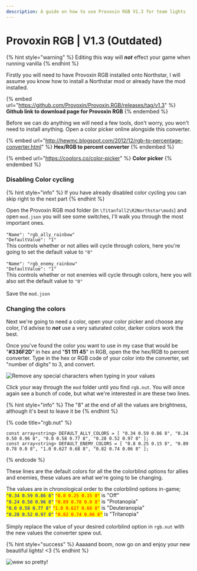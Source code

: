 ```yaml
---
description: A guide on how to use Provoxin RGB V1.3 for team lights
---
```


# Provoxin RGB | V1.3 (Outdated)

{% hint style="warning" %}
Editing this way will _**not**_ effect your game when running vanilla
{% endhint %}

Firstly you will need to have Provoxin RGB installed onto Northstar, I will assume you know how to install a Northstar mod or already have the mod installed.

{% embed url="https://github.com/Provoxin/Provoxin.RGB/releases/tag/v1.3" %}
**Github link to download page for Provoxin RGB**
{% endembed %}

Before we can do anything we will need a few tools, don't worry, you won't need to install anything. Open a color picker online alongside this converter.

{% embed url="http://hewmc.blogspot.com/2012/12/rgb-to-percentage-converter.html" %}
**Hex/RGB to percent converter**
{% endembed %}

{% embed url="https://coolors.co/color-picker" %}
**Color picker**
{% endembed %}

### Disabling Color cycling

{% hint style="info" %}
If you have already disabled color cycling you can skip right to the next part
{% endhint %}

Open the Provoxin RGB mod folder (in `\Titanfall2\R2Northstar\mods`) and open `mod.json` you will see some switches, I'll walk you through the most important ones. \
\
`"Name": "rgb_ally_rainbow"` \
`"DefaultValue": "1"` \
This controls whether or not allies will cycle through colors, here you're going to set the default value to `"0"`\
\
`"Name": "rgb_enemy_rainbow"` \
`"DefaultValue": "1"` \
This controls whether or not enemies will cycle through colors, here you will also set the default value to `"0"`\
\
Save the `mod.json`

### Changing the colors <a href="#changing-the-colors" id="changing-the-colors"></a>

Next we're going to need a color, open your color picker and choose any color, I'd advise to _**not**_ use a very saturated color, darker colors work the best.

Once you've found the color you want to use in my case that would be "**#336F2D**" in hex and "**51 111 45**" in RGB, open the the hex/RGB to percent converter. Type in the hex or RGB code of your color into the converter, set "number of digits" to 3, and convert.

![Remove any special characters when typing in your values](https://files.gitbook.com/v0/b/gitbook-x-prod.appspot.com/o/spaces%2FpfSQGjBs3J0Y0NH50na3%2Fuploads%2FGzKGrzq7jfrB3vDY8iVg%2Fimage.png?alt=media\&token=82f60a10-2b10-48d0-9b10-8976a4094d4f)

Click your way through the `mod` folder until you find `rgb.nut`. You will once again see a bunch of code, but what we're interested in are these two lines.

{% hint style="info" %}
The "8" at the end of all the values are brightness, although it's best to leave it be
{% endhint %}

{% code title="rgb.nut" %}
```squirrel
const array<string> DEFAULT_ALLY_COLORS = [ "0.34 0.59 0.86 8", "0.24 0.50 0.96 8", "0.0 0.58 0.77 8", "0.28 0.52 0.97 8" ];
const array<string> DEFAULT_ENEMY_COLORS = [ "0.8 0.25 0.15 8", "0.89 0.78 0.0 8", "1.0 0.627 0.68 8", "0.82 0.74 0.06 8" ];
```
{% endcode %}

These lines are the default colors for all the the colorblind options for allies and enemies, these values are what we're going to be changing.

The values are in chronological order to the colorblind options in-game;\
<mark style="color:blue;">`"0.34 0.59 0.86 8"`</mark> <mark style="color:red;">`"0.8 0.25 0.15 8"`</mark> is "Off" \
<mark style="color:blue;">`"0.24 0.50 0.96 8"`</mark> <mark style="color:red;">`"0.89 0.78 0.0 8"`</mark> is "Protanopia"\
<mark style="color:blue;">`"0.0 0.58 0.77 8"`</mark> <mark style="color:red;">`"1.0 0.627 0.68 8"`</mark> is "Deuteranopia" \
<mark style="color:blue;">`"0.28 0.52 0.97 8"`</mark> <mark style="color:red;">`"0.82 0.74 0.06 8"`</mark> is "Tritanopia" \
\
Simply replace the value of your desired colorblind option in `rgb.nut` with the new values the converter spew out.

{% hint style="success" %}
Aaaaand boom, now go on and enjoy your new beautiful lights! <3
{% endhint %}

![wew so pretty!](https://files.gitbook.com/v0/b/gitbook-x-prod.appspot.com/o/spaces%2FpfSQGjBs3J0Y0NH50na3%2Fuploads%2FJfQNQEf0nBzeYSKBvAcR%2Faaaaaaa%20green%20lighs%20ig.png?alt=media\&token=1494a08c-d2de-40e5-a183-b77804086027)
